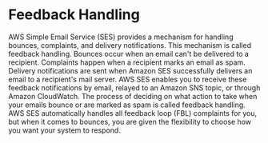 # Feedback Handling

AWS Simple Email Service (SES) provides a mechanism for handling bounces, complaints, and delivery notifications. This mechanism is called feedback handling. Bounces occur when an email can't be delivered to a recipient. Complaints happen when a recipient marks an email as spam. Delivery notifications are sent when Amazon SES successfully delivers an email to a recipient's mail server. AWS SES enables you to receive these feedback notifications by email, relayed to an Amazon SNS topic, or through Amazon CloudWatch. The process of deciding on what action to take when your emails bounce or are marked as spam is called feedback handling. AWS SES automatically handles all feedback loop (FBL) complaints for you, but when it comes to bounces, you are given the flexibility to choose how you want your system to respond.
